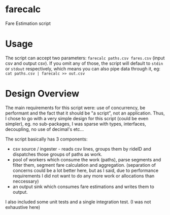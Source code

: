# farecalc
Fare Estimation script

# Usage
The script can accept two parameters: `farecalc paths.csv fares.csv` (input csv and output csv). If you omit any of those, 
the script will default to `stdin` or `stdout` respectively, which means you can also pipe data through it, eg:
`cat paths.csv | farecalc >> out.csv`

# Design Overview
The main requirements for this script were: use of concurrency, be performant and the fact that it should be "a script", not an application.
Thus, I chose to go with a very simple design for this script (could be even simpler), eg. no sub-packages, I was sparse with types, interfaces,
decoupling, no use of decimal's etc...

The script basically has 3 components:
- csv source / ingester - reads csv lines, groups them by rideID and dispatches those groups of paths as work.
- pool of workers which consume the work (paths), parse segments and filter them, segment fare calculation and aggregation. (separation of concerns
could be a lot better here, but as I said, due to performance requirements I did not want to do any more work or allocations than neccessary)
- an output sink which consumes fare estimations and writes them to output.

I also included some unit tests and a single integration test. (I was not exhaustive here)

